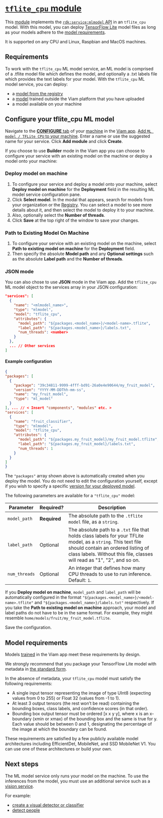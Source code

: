 # [`tflite_cpu` module](https://app.viam.com/module/viam/tflite_cpu)

This [module](https://docs.viam.com/registry/modular-resources/) implements the [`rdk:service:mlmodel` API](https://docs.viam.com/appendix/apis/services/ml/) in an `tflite_cpu` model.
With this model, you can deploy [TensorFlow Lite](https://www.tensorflow.org/lite) model files as long as your models adhere to the [model requirements](#model-requirements).
<!-- It is supported on any CPU and Linux, Raspbian, MacOS and Android machines. -->
It is supported on any CPU and Linux, Raspbian and MacOS machines.

## Requirements

To work with the `tflite_cpu` ML model service, an ML model is comprised of a .tflite model file which defines the model, and optionally a .txt labels file which provides the text labels for your model.
With the `tflite_cpu` ML model service, you can deploy:

- a [model from the registry](https://app.viam.com/registry)
- a [model](https://docs.viam.com/registry/ml-models/) trained outside the Viam platform that you have uploaded
- a model available on your machine

## Configure your tflite_cpu ML model

Navigate to the [**CONFIGURE** tab](https://docs.viam.com/configure/) of your [machine](https://docs.viam.com/fleet/machines/) in the [Viam app](https://app.viam.com/).
[Add `ML model / TFLite CPU` to your machine](https://docs.viam.com/configure/#services).
Enter a name or use the suggested name for your service.
Click **Add module** and click **Create**.

If you choose to use **Builder** mode in the Viam app you can choose to configure your service with an existing model on the machine or deploy a model onto your machine:

### Deploy model on machine

1. To configure your service and deploy a model onto your machine, select **Deploy model on machine** for the **Deployment** field in the resulting ML model service configuration pane.
2. Click **Select model**.
   In the modal that appears, search for models from your organization or the [Registry](/registry/).
   You can select a model to see more details about it, and then select the model to deploy it to your machine.
3. Also, optionally select the **Number of threads**.
4. Click **Save** at the top right of the window to save your changes.

### Path to Existing Model On Machine

1. To configure your service with an existing model on the machine, select **Path to existing model on machine** for the **Deployment** field.
2. Then specify the absolute **Model path** and any **Optional settings** such as the absolute **Label path** and the **Number of threads**.

### JSON mode 

You can also chose to use **JSON** mode in the Viam app. Add the `tflite_cpu` ML model object to the services array in your JSON configuration:

```json {class="line-numbers linkable-line-numbers"}
"services": [
  {
    "name": "<mlmodel_name>",
    "type": "mlmodel",
    "model": "tflite_cpu",
    "attributes": {
      "model_path": "${packages.<model_name>}/<model-name>.tflite",
      "label_path": "${packages.<model_name>}/labels.txt",
      "num_threads": <number>
    }
  },
  ... // Other services
]
```

#### Example configuration

```json {class="line-numbers linkable-line-numbers"}
{
"packages": [
  {
    "package": "39c34811-9999-4fff-bd91-26a0e4e90644/my_fruit_model",
    "version": "YYYY-MM-DDThh-mm-ss",
    "name": "my_fruit_model",
    "type": "ml_model"
  }
], ... // < Insert "components", "modules" etc. >
"services": [
  {
    "name": "fruit_classifier",
    "type": "mlmodel",
    "model": "tflite_cpu",
    "attributes": {
      "model_path": "${packages.my_fruit_model}/my_fruit_model.tflite",
      "label_path": "${packages.my_fruit_model}/labels.txt",
      "num_threads": 1
    }
  }
]
}
```

The `"packages"` array shown above is automatically created when you deploy the model.
You do not need to edit the configuration yourself, except if you wish to specify a specific [version for your deployed model](https://docs.viam.com/registry/ml-models/#versions).

The following parameters are available for a `"tflite_cpu"` model:

| Parameter | Required? | Description |
| --------- | --------- | ----------- |
| `model_path` | **Required** | The absolute path to the `.tflite model` file, as a `string`. |
| `label_path` | Optional | The absolute path to a `.txt` file that holds class labels for your TFLite model, as a `string`. This text file should contain an ordered listing of class labels. Without this file, classes will read as "1", "2", and so on. |
| `num_threads` | Optional | An integer that defines how many CPU threads to use to run inference. Default: `1`. |


If you **Deploy model on machine**, `model_path` and `label_path` will be automatically configured in the format `"${packages.<model_name>}/<model-name>.tflite"` and `"${packages.<model_name>}/labels.txt"` respectively.
If you take the **Path to existing model on machine** approach, your model and label paths do not have to be in the same format.
For example, they might resemble `home/models/fruit/my_fruit_model.tflite`.

Save the configuration.

## Model requirements

Models [trained](https://docs.viam.com/how-tos/train-deploy-ml/) in the Viam app meet these requirements by design.

We strongly recommend that you package your TensorFlow Lite model with metadata in [the standard form](https://github.com/tensorflow/tflite-support/blob/560bc055c2f11772f803916cb9ca23236a80bf9d/tensorflow_lite_support/metadata/metadata_schema.fbs).

In the absence of metadata, your `tflite_cpu` model must satisfy the following requirements:

- A single input tensor representing the image of type UInt8 (expecting values from 0 to 255) or Float 32 (values from -1 to 1).
- At least 3 output tensors (the rest won’t be read) containing the bounding boxes, class labels, and confidence scores (in that order).
- Bounding box output tensor must be ordered [x x y y], where x is an x-boundary (xmin or xmax) of the bounding box and the same is true for y.
  Each value should be between 0 and 1, designating the percentage of the image at which the boundary can be found.

These requirements are satisfied by a few publicly available model architectures including EfficientDet, MobileNet, and SSD MobileNet V1.
You can use one of these architectures or build your own.

## Next steps

The ML model service only runs your model on the machine.
To use the inferences from the model, you must use an additional service such as a [vision service](/services/vision/).

For example:

- [create a visual detector or classifier](https://docs.viam.com/services/vision/mlmodel/)
- [detect people](https://docs.viam.com/how-tos/detect-people/)

